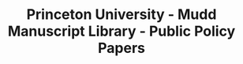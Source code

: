 ---
layout: repo
title: "Princeton University - Mudd Manuscript Library - Public Policy Papers"
id: 12597
permalink: repos/12597/
---